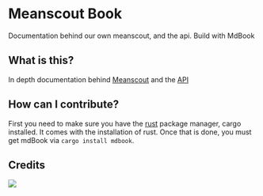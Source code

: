 # Meanscout Book
Documentation behind our own meanscout, and the api. Build with MdBook

## What is this?
In depth documentation behind [Meanscout](https://github.com/4198-Programmers/Meanscout_4198) and the [API](https://github.com/4198-Programmers/meanscout-api)

## How can I contribute?
First you need to make sure you have the [rust](https://rust-lang.org) package manager, cargo installed. It comes with the installation of rust. Once that is done, you must get mdBook via `cargo install mdbook`.
<br>

## Credits
<a href="https://github.com/4198-Programmers/meanscout-api-rust/graphs/contributors">
  <img src="https://contrib.rocks/image?repo=4198-Programmers/meanscout-book" />
</a>
